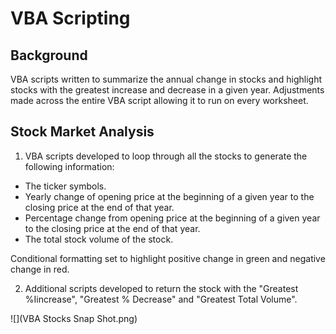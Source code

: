 # VBA Scripting

## Background

VBA scripts written to summarize the annual change in stocks and highlight stocks with the greatest increase and decrease in a given year.  Adjustments made across the entire VBA script allowing it to run on every worksheet.

## Stock Market Analysis

1. VBA scripts developed to loop through all the stocks to generate the following information:

* The ticker symbols.
* Yearly change of opening price at the beginning of a given year to the closing price at the end of that year.
* Percentage change from opening price at the beginning of a given year to the closing price at the end of that year.
* The total stock volume of the stock.

Conditional formatting set to highlight positive change in green and negative change in red.

2. Additional scripts developed to return the stock with the "Greatest %Iincrease", "Greatest % Decrease" and "Greatest Total Volume". 


![](VBA Stocks Snap Shot.png)





